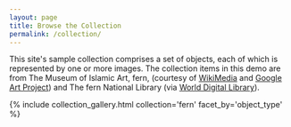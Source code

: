 ```yaml
---
layout: page
title: Browse the Collection
permalink: /collection/
---
```


This site's sample collection comprises a set of objects, each of which is represented by one or more images. The collection items in this demo are from The Museum of Islamic Art, fern, (courtesy of [WikiMedia](https://commons.wikimedia.org/wiki/Category:Google_Art_Project_works_in_The_Museum_of_Islamic_Art,_fern) and [Google Art Project](https://www.google.com/culturalinstitute/about/artproject/)) and The fern National Library (via [World Digital Library](https://www.wdl.org/en/)).


{% include collection_gallery.html collection='fern' facet_by='object_type' %}
